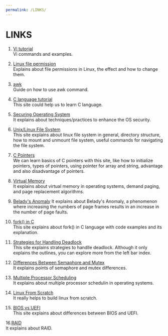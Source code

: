 ```yaml
---
permalink: /LINKS/
---
```


# LINKS

1. [Vi tutorial](https://www.javatpoint.com/vi-editor)<br>
Vi commands and examples.

2. [Linux file permission](https://linuxize.com/post/understanding-linux-file-permissions/)<br>
Explains about file permissions in Linux, the effect and how to change them.

3. [awk](https://linuxize.com/post/awk-command)<br>
Guide on how to use awk command.

4. [C language tutorial](https://www.programiz.com/c-programming)<br>
This site could help us to learn C language.

5. [Securing Operating System](https://www.ibm.com/docs/da/cognos-analytics/10.2.2?topic=SSEP7J_10.2.2/com.ibm.swg.ba.cognos.crn_arch.10.2.2.doc/c_securing_the_operating_system.html)<br>
It explains about techniques/practices to enhance the OS security.

6. [Unix/Linux File System](https://www.tutorialspoint.com/unix/unix-file-system.htm)<br>
This site explains about linux file system in general, directory structure, how to mount and unmount file system, useful commands for navigating the file system.
7. [C Pointers](https://www.guru99.com/c-pointers.html)<br>
We can learn basics of C pointers with this site, like how to initialize pointers, types of pointers, using pointer for array and string, advantage and also disadvantage of pointers.

8. [Virtual Memory](https://www.tutorialspoint.com/operating_system/os_virtual_memory.htm)<br>
It explains about virtual memory in operating systems, demand paging, and page replacement algorithms.

9. [Belady's Anomaly](https://www.geeksforgeeks.org/beladys-anomaly-in-page-replacement-algorithms/)
It explains about Belady's Anomaly, a phenomenon  where increasing the numbers of page frames results in an increase in the number of page faults.

10. [fork() in C](https://www.geeksforgeeks.org/fork-system-call/)<br>
This site explains about fork() in C language with code examples and its explanation.

11. [Strategies for Handling Deadlock](https://www.javatpoint.com/os-strategies-for-handling-deadlock)<br>
This site explains strategies to handlle deadlock. Although it only explains the outlines, you can explore more from the left bar index.

12. [Differences Between Semaphore and Mutex](https://www.tutorialspoint.com/difference-between-semaphore-and-mutex)<br>
It explains points of semaphore and mutex differences.

13. [Multiple Processor Scheduling](https://www.geeksforgeeks.org/multiple-processor-scheduling-in-operating-system/)<br>
It explains about multiple processor schedulin in operating systems.

14. [Linux From Scratch](https://www.linuxfromscratch.org/lfs/view/11.0/prologue/foreword.html)<br>
It really helps to build linux from scratch.

15. [BIOS vs UEFI](https://www.freecodecamp.org/news/uefi-vs-bios/)<br>
This site explains about differences between BIOS and UEFI.

16.[RAID](https://www.geeksforgeeks.org/raid-redundant-arrays-of-independent-disks/)<br>
It explains about RAID.
